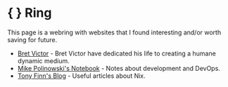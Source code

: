 # { } Ring

This page is a webring with websites that I found interesting and/or worth saving for future.

- [Bret Victor](https://worrydream.com/) - Bret Victor have dedicated his life to creating a humane dynamic medium.
- [Mike Polinowski's Notebook](https://mpolinowski.github.io/) - Notes about development and DevOps.
- [Tony Finn's Blog](https://tonyfinn.com/) - Useful articles about Nix.

